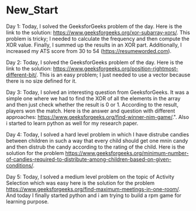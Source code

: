 # New_Start
 
Day 1: Today, I solved the GeeksforGeeks problem of the day. Here is the link to the solution: https://www.geeksforgeeks.org/xor-subarray-xors/. This problem is tricky; I needed to calculate the frequency and then compute the XOR value. Finally, I summed up the results in an XOR part. Additionally, I increased my ATS score from 30 to 54 (https://resumeworded.com).

Day 2: Today, I solved the GeeksforGeeks problem of the day. Here is the link to the solution: https://www.geeksforgeeks.org/position-rightmost-different-bit/. This is an easy problem; I just needed to use a vector because there is no size defined for it.

Day 3: Today, I solved an interesting question from GeeksforGeeks. It was a simple one where we had to find the XOR of all the elements in the array and then just check whether the result is 0 or 1. According to the result, players won the match. Here is the answer and question with different approaches: https://www.geeksforgeeks.org/find-winner-nim-game/.". Also i started to learn python as well for my research paper.

Day 4: Today, I solved a hard level problem in which I have distrube candies between children in such a way that every child should get one mnin candy and then distrub the candy according to the rating of the child. Here is the solution for the problem https://www.geeksforgeeks.org/minimum-number-of-candies-required-to-distribute-among-children-based-on-given-conditions/.

Day 5: Today, I solved a medium level problem on the topic of Activity Selection which was easy here is the solution for the problem https://www.geeksforgeeks.org/find-maximum-meetings-in-one-room/. And today I finally started python and i am trying to build a rpm game for learning purpose.